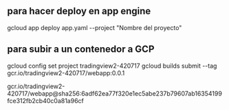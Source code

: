 ## para hacer deploy en app engine
gcloud app deploy app.yaml --project "Nombre del proyecto"

## para subir a un contenedor a GCP

gcloud config set project tradingview2-420717
gcloud builds submit --tag gcr.io/tradingview2-420717/webapp:0.0.1


gcr.io/tradingview2-420717/webapp@sha256:6adf62ea77f320e1ec5abe237b79607ab16354199fce312fb2cb40c0a81a96cf
